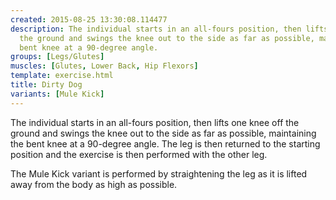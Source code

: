 ```yaml
---
created: 2015-08-25 13:30:08.114477
description: The individual starts in an all-fours position, then lifts one knee off
  the ground and swings the knee out to the side as far as possible, maintaining the
  bent knee at a 90-degree angle.
groups: [Legs/Glutes]
muscles: [Glutes, Lower Back, Hip Flexors]
template: exercise.html
title: Dirty Dog
variants: [Mule Kick]
---
```

The individual starts in an all-fours position, then lifts one knee off the ground and swings the knee out to the side as far as possible, maintaining the bent knee at a 90-degree angle. The leg is then returned to the starting position and the exercise is then performed with the other leg.

The Mule Kick variant is performed by straightening the leg as it is lifted away from the body as high as possible.